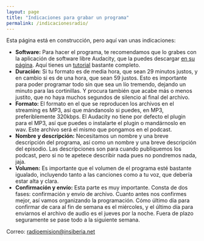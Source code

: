 ```yaml
---
layout: page
title: "Indicaciones para grabar un programa"
permalink: /indicacionesradio/
---
```


Esta página está en construcción, pero aquí van unas indicaciones:


- **Software:** Para hacer el programa, te recomendamos que lo grabes con la aplicación de software libre Audacity, que la puedes descargar [en su página](https://audacity.es/). Aquí tienes un [tutorial](https://invidio.us/watch?v=qToqbeZ4xqk) bastante completo.
- **Duración:** Si tu formato es de media hora, que sean 29 minutos justos, y en cambio si es de una hora, que sean 59 justos. Esto es importante para poder programar todo sin que sea un lío tremendo, dejando un minuto para las cortinillas. Y procura también que acabe más o menos justito, que no haya muchos segundos de silencio al final del archivo.
- **Formato:** El formato en el que se reproducen los archivos en el streaming es MP3, así que mándanoslo si puedes, en MP3, preferiblemente 320kbps. El Audacity no tiene por defecto el plugin para el MP3, así que puedes o instalarte el plugin o mandárnoslo en wav.  Este archivo será el mismo que pongamos en el podcast.
- **Nombre y descripción:**  Necesitamos un nombre y una breve descripción del programa, así como un nombre y una breve descripción del episodio. Las descripciones son para cuando publiquemos los podcast, pero si no te apetece describir nada pues no pondremos nada, jaja.
- **Volumen:** Es importante que el volumen de el programa esté bastante igualado, incluyendo tanto a las canciones como a tu voz, que debería estar alta y clara.
- **Confirmación y envío:** Esta parte es muy importante. Consta de dos fases: confirmación y envío de archivo. Cuanto antes nos confirmes mejor, así vamos organizando la programación. Cómo último día para confirmar de cara al fin de semana es el miércoles, y el último día para enviarnos el archivo de audio es el jueves por la noche. Fuera de plazo seguramente se pase todo a la siguiente semana.

  
Correo: [radioemision@insiberia.net](mailto:radioemision@insiberia.net)
